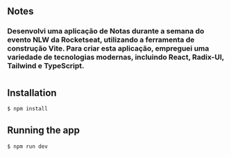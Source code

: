 ## Notes

### Desenvolvi uma aplicação de Notas durante a semana do evento NLW da Rocketseat, utilizando a ferramenta de construção Vite. Para criar esta aplicação, empreguei uma variedade de tecnologias modernas, incluindo React, Radix-UI, Tailwind e TypeScript.

#

## Installation

```bash
$ npm install
```

## Running the app

```bash
$ npm run dev
```
